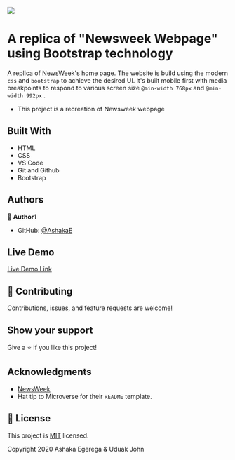 ![](https://img.shields.io/badge/Microverse-blueviolet)

# A replica of "Newsweek Webpage" using Bootstrap technology

A replica of [NewsWeek](https://www.newsweek.com/)'s home page. The website is build using the modern `css` and `bootstrap` to achieve the desired UI. it's built mobile first with media breakpoints to respond to various screen size `@min-width 768px` and `@min-width 992px` .

- This project is a recreation of Newsweek webpage

## Built With

- HTML
- CSS
- VS Code
- Git and Github
- Bootstrap

## Authors

👤 **Author1**

- GitHub: [@AshakaE](https://github.com/princexz)

## Live Demo

[Live Demo Link](https://princexz.github.io/Newsweek-Replica/)

## 🤝 Contributing

Contributions, issues, and feature requests are welcome!

## Show your support

Give a ⭐️ if you like this project!

## Acknowledgments

- [NewsWeek](https://newsweek.com/)
- Hat tip to Microverse for their `README` template.

## 📝 License

This project is [MIT](https://opensource.org/licenses/MIT) licensed.

Copyright 2020 Ashaka Egerega & Uduak John
